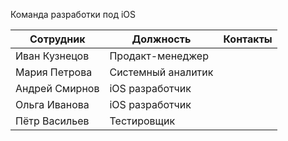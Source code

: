 Команда разработки под iOS

| Сотрудник  | Должность | Контакты |
| ------------- | ------------- | ------------- |
| Иван Кузнецов  | Продакт-менеджер      |  |
| Мария Петрова  | Системный аналитик    |  |
| Андрей Смирнов  | iOS разработчик      |  |
| Ольга Иванова  | iOS разработчик       |  |
| Пётр Васильев  | Тестировщик           |  |


